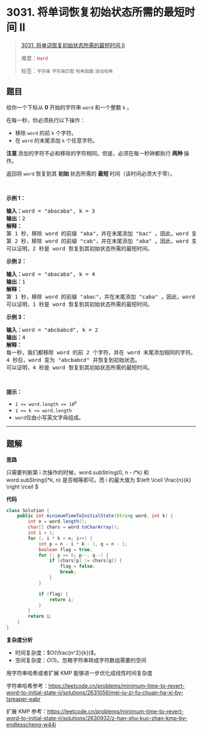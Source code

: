 # 3031. 将单词恢复初始状态所需的最短时间 II

> [3031. 将单词恢复初始状态所需的最短时间 II](https://leetcode.cn/problems/minimum-time-to-revert-word-to-initial-state-ii/)
>
> 难度：<font color=red>`Hard`</font>
>
> 标签：`字符串` `字符串匹配` `哈希函数` `滚动哈希`

## 题目

<p>给你一个下标从 <strong>0</strong> 开始的字符串 <code>word</code> 和一个整数 <code>k</code> 。</p>

<p>在每一秒，你必须执行以下操作：</p>

<ul>
	<li>移除 <code>word</code> 的前 <code>k</code> 个字符。</li>
	<li>在 <code>word</code> 的末尾添加 <code>k</code> 个任意字符。</li>
</ul>

<p><strong>注意 </strong>添加的字符不必和移除的字符相同。但是，必须在每一秒钟都执行 <strong>两种 </strong>操作。</p>

<p>返回将 <code>word</code> 恢复到其 <strong>初始 </strong>状态所需的 <strong>最短 </strong>时间（该时间必须大于零）。</p>

<p>&nbsp;</p>

<p><strong class="example">示例 1：</strong></p>

<pre>
<strong>输入：</strong>word = "abacaba", k = 3
<strong>输出：</strong>2
<strong>解释：</strong>
第 1 秒，移除 word 的前缀 "aba"，并在末尾添加 "bac" 。因此，word 变为 "cababac"。
第 2 秒，移除 word 的前缀 "cab"，并在末尾添加 "aba" 。因此，word 变为 "abacaba" 并恢复到始状态。
可以证明，2 秒是 word 恢复到其初始状态所需的最短时间。
</pre>

<p><strong class="example">示例 2：</strong></p>

<pre>
<strong>输入：</strong>word = "abacaba", k = 4
<strong>输出：</strong>1
<strong>解释：
</strong>第 1 秒，移除 word 的前缀 "abac"，并在末尾添加 "caba" 。因此，word 变为 "abacaba" 并恢复到初始状态。
可以证明，1 秒是 word 恢复到其初始状态所需的最短时间。
</pre>

<p><strong class="example">示例 3：</strong></p>

<pre>
<strong>输入：</strong>word = "abcbabcd", k = 2
<strong>输出：</strong>4
<strong>解释：</strong>
每一秒，我们都移除 word 的前 2 个字符，并在 word 末尾添加相同的字符。
4 秒后，word 变为 "abcbabcd" 并恢复到初始状态。
可以证明，4 秒是 word 恢复到其初始状态所需的最短时间。
</pre>

<p>&nbsp;</p>

<p><strong>提示：</strong></p>

<ul>
	<li><code>1 &lt;= word.length &lt;= 10<sup>6</sup></code></li>
	<li><code>1 &lt;= k &lt;= word.length</code></li>
	<li><code>word</code>仅由小写英文字母组成。</li>
</ul>


--------------------

## 题解

**思路**

只需要判断第 i 次操作的时候，word.subString(0, n - i\*k) 和 word.subString(i\*k, n) 是否相等即可。而 i 的最大值为 $\left \lceil \frac{n}{k}  \right \rceil $

**代码**

```java
class Solution {
    public int minimumTimeToInitialState(String word, int k) {
        int n = word.length();
        char[] chars = word.toCharArray();
        int i = 1;
        for (; i * k < n; i++) {
            int p = n - i * k - 1, q = n - 1;
            boolean flag = true;
            for (; p >= 0; p--, q--) {
                if (chars[p] != chars[q]) {
                    flag = false;
                    break;
                }
            }

            if (flag) {
                return i;
            }
        }
        return i;
    }
}
```

**复杂度分析**

- 时间复杂度：$O(\frac{n^2}{k})$。
- 空间复杂度：$O(1)$​​。忽略字符串转成字符数组需要的空间



用字符串哈希或者扩展 KMP 能够进一步优化成线性时间复杂度

字符串哈希参考：https://leetcode.cn/problems/minimum-time-to-revert-word-to-initial-state-ii/solutions/2631056/mei-ju-zi-fu-chuan-ha-xi-by-tsreaper-eabr

扩展 KMP 参考：https://leetcode.cn/problems/minimum-time-to-revert-word-to-initial-state-ii/solutions/2630932/z-han-shu-kuo-zhan-kmp-by-endlesscheng-w44j

